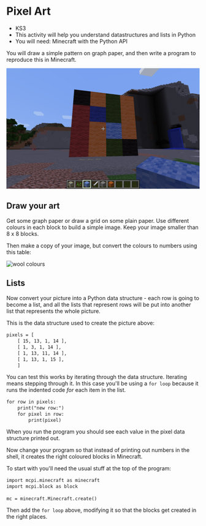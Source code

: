 # Pixel Art

* KS3
* This activity will help you understand datastructures and lists in Python
* You will need: Minecraft with the Python API

You will draw a simple pattern on graph paper, and then write a program to
reproduce this in Minecraft.

![pixels](pixels.png)

## Draw your art

Get some graph paper or draw a grid on some plain paper. Use different colours
in each block to build a simple image. Keep your image smaller than 8 x 8
blocks.

Then make a copy of your image, but convert the colours to numbers using this
table:

![wool colours](wool_types.jpg)

## Lists

Now convert your picture into a Python data structure - each row is going to
become a list, and all the lists that represent rows will be put into another
list that represents the whole picture.

This is the data structure used to create the picture above:

    pixels = [
        [ 15, 13, 1, 14 ],
        [ 1, 3, 1, 14 ],
        [ 1, 13, 11, 14 ],
        [ 1, 13, 1, 15 ],
        ]


You can test this works by iterating through the data structure. Iterating means
stepping through it. In this case you'll be using a `for loop` because it runs
the indented code _for_ each item in the list.

~~~ { .python }
for row in pixels:
    print("new row:")
    for pixel in row:
        print(pixel)
~~~

When you run the program you should see each value in the pixel data structure
printed out.


Now change your program so that instead of printing out numbers in the shell,
it creates the right coloured blocks in Minecraft.

To start with you'll need the usual stuff at the top of the program:

~~~ { .python }
import mcpi.minecraft as minecraft
import mcpi.block as block

mc = minecraft.Minecraft.create()
~~~

Then add the `for loop` above, modifying it so that the blocks get created in
the right places. 
